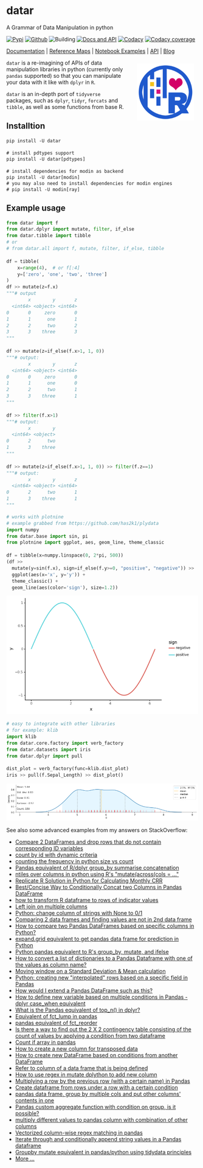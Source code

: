 # datar

A Grammar of Data Manipulation in python

<!-- badges -->
[![Pypi][6]][7] [![Github][8]][9] ![Building][10] [![Docs and API][11]][5] [![Codacy][12]][13] [![Codacy coverage][14]][13]

[Documentation][5] | [Reference Maps][15] | [Notebook Examples][16] | [API][17] | [Blog][18]

<img width="30%" style="margin: 10px 10px 10px 30px" align="right" src="logo.png">

`datar` is a re-imagining of APIs of data manipulation libraries in python (currently only `pandas` supported) so that you can manipulate your data with it like with `dplyr` in `R`.

`datar` is an in-depth port of `tidyverse` packages, such as `dplyr`, `tidyr`, `forcats` and `tibble`, as well as some functions from base R.

## Installtion

```shell
pip install -U datar

# install pdtypes support
pip install -U datar[pdtypes]

# install dependencies for modin as backend
pip install -U datar[modin]
# you may also need to install dependencies for modin engines
# pip install -U modin[ray]
```

## Example usage

```python
from datar import f
from datar.dplyr import mutate, filter, if_else
from datar.tibble import tibble
# or
# from datar.all import f, mutate, filter, if_else, tibble

df = tibble(
    x=range(4),  # or f[:4]
    y=['zero', 'one', 'two', 'three']
)
df >> mutate(z=f.x)
"""# output
        x        y       z
  <int64> <object> <int64>
0       0     zero       0
1       1      one       1
2       2      two       2
3       3    three       3
"""

df >> mutate(z=if_else(f.x>1, 1, 0))
"""# output:
        x        y       z
  <int64> <object> <int64>
0       0     zero       0
1       1      one       0
2       2      two       1
3       3    three       1
"""

df >> filter(f.x>1)
"""# output:
        x        y
  <int64> <object>
0       2      two
1       3    three
"""

df >> mutate(z=if_else(f.x>1, 1, 0)) >> filter(f.z==1)
"""# output:
        x        y       z
  <int64> <object> <int64>
0       2      two       1
1       3    three       1
"""
```

```python
# works with plotnine
# example grabbed from https://github.com/has2k1/plydata
import numpy
from datar.base import sin, pi
from plotnine import ggplot, aes, geom_line, theme_classic

df = tibble(x=numpy.linspace(0, 2*pi, 500))
(df >>
  mutate(y=sin(f.x), sign=if_else(f.y>=0, "positive", "negative")) >>
  ggplot(aes(x='x', y='y')) +
  theme_classic() +
  geom_line(aes(color='sign'), size=1.2))
```

![example](./example.png)

```python
# easy to integrate with other libraries
# for example: klib
import klib
from datar.core.factory import verb_factory
from datar.datasets import iris
from datar.dplyr import pull

dist_plot = verb_factory(func=klib.dist_plot)
iris >> pull(f.Sepal_Length) >> dist_plot()
```

![example](./example2.png)

See also some advanced examples from my answers on StackOverflow:

- [Compare 2 DataFrames and drop rows that do not contain corresponding ID variables](https://stackoverflow.com/a/71532167/5088165)
- [count by id with dynamic criteria](https://stackoverflow.com/a/71519157/5088165)
- [counting the frequency in python size vs count](https://stackoverflow.com/a/71516503/5088165)
- [Pandas equivalent of R/dplyr group_by summarise concatenation](https://stackoverflow.com/a/71490832/5088165)
- [ntiles over columns in python using R's "mutate(across(cols = ..."](https://stackoverflow.com/a/71490501/5088165)
- [Replicate R Solution in Python for Calculating Monthly CRR](https://stackoverflow.com/a/71490194/5088165)
- [Best/Concise Way to Conditionally Concat two Columns in Pandas DataFrame](https://stackoverflow.com/a/71443587/5088165)
- [how to transform R dataframe to rows of indicator values](https://stackoverflow.com/a/71443515/5088165)
- [Left join on multiple columns](https://stackoverflow.com/a/71443441/5088165)
- [Python: change column of strings with None to 0/1](https://stackoverflow.com/a/71429016/5088165)
- [Comparing 2 data frames and finding values are not in 2nd data frame](https://stackoverflow.com/a/71415818/5088165)
- [How to compare two Pandas DataFrames based on specific columns in Python?](https://stackoverflow.com/a/71413499/5088165)
- [expand.grid equivalent to get pandas data frame for prediction in Python](https://stackoverflow.com/a/71376414/5088165)
- [Python pandas equivalent to R's group_by, mutate, and ifelse](https://stackoverflow.com/a/70387267/5088165)
- [How to convert a list of dictionaries to a Pandas Dataframe with one of the values as column name?](https://stackoverflow.com/a/69094005/5088165)
- [Moving window on a Standard Deviation & Mean calculation](https://stackoverflow.com/a/69093067/5088165)
- [Python: creating new "interpolated" rows based on a specific field in Pandas](https://stackoverflow.com/a/69092696/5088165)
- [How would I extend a Pandas DataFrame such as this?](https://stackoverflow.com/a/69092067/5088165)
- [How to define new variable based on multiple conditions in Pandas - dplyr case_when equivalent](https://stackoverflow.com/a/69080870/5088165)
- [What is the Pandas equivalent of top_n() in dplyr?](https://stackoverflow.com/a/69080806/5088165)
- [Equivalent of fct_lump in pandas](https://stackoverflow.com/a/69080727/5088165)
- [pandas equivalent of fct_reorder](https://stackoverflow.com/a/69080638/5088165)
- [Is there a way to find out the 2 X 2 contingency table consisting of the count of values by applying a condition from two dataframe](https://stackoverflow.com/a/68674345/5088165)
- [Count if array in pandas](https://stackoverflow.com/a/68659334/5088165)
- [How to create a new column for transposed data](https://stackoverflow.com/a/68642891/5088165)
- [How to create new DataFrame based on conditions from another DataFrame](https://stackoverflow.com/a/68640494/5088165)
- [Refer to column of a data frame that is being defined](https://stackoverflow.com/a/68308077/5088165)
- [How to use regex in mutate dplython to add new column](https://stackoverflow.com/a/68308033/5088165)
- [Multiplying a row by the previous row (with a certain name) in Pandas](https://stackoverflow.com/a/68137136/5088165)
- [Create dataframe from rows under a row with a certain condition](https://stackoverflow.com/a/68137089/5088165)
- [pandas data frame, group by multiple cols and put other columns' contents in one](https://stackoverflow.com/a/68136982/5088165)
- [Pandas custom aggregate function with condition on group, is it possible?](https://stackoverflow.com/a/68136704/5088165)
- [multiply different values to pandas column with combination of other columns](https://stackoverflow.com/a/68136300/5088165)
- [Vectorized column-wise regex matching in pandas](https://stackoverflow.com/a/68124082/5088165)
- [Iterate through and conditionally append string values in a Pandas dataframe](https://stackoverflow.com/a/68123912/5088165)
- [Groupby mutate equivalent in pandas/python using tidydata principles](https://stackoverflow.com/a/68123753/5088165)
- [More ...](https://stackoverflow.com/search?q=user%3A5088165+and+%5Bpandas%5D)


[1]: https://tidyr.tidyverse.org/index.html
[2]: https://dplyr.tidyverse.org/index.html
[3]: https://github.com/pwwang/pipda
[4]: https://tibble.tidyverse.org/index.html
[5]: https://pwwang.github.io/datar/
[6]: https://img.shields.io/pypi/v/datar?style=flat-square
[7]: https://pypi.org/project/datar/
[8]: https://img.shields.io/github/v/tag/pwwang/datar?style=flat-square
[9]: https://github.com/pwwang/datar
[10]: https://img.shields.io/github/workflow/status/pwwang/datar/Build%20and%20Deploy?style=flat-square
[11]: https://img.shields.io/github/workflow/status/pwwang/datar/Build%20Docs?label=Docs&style=flat-square
[12]: https://img.shields.io/codacy/grade/3d9bdff4d7a34bdfb9cd9e254184cb35?style=flat-square
[13]: https://app.codacy.com/gh/pwwang/datar
[14]: https://img.shields.io/codacy/coverage/3d9bdff4d7a34bdfb9cd9e254184cb35?style=flat-square
[15]: https://pwwang.github.io/datar/reference-maps/ALL/
[16]: https://pwwang.github.io/datar/notebooks/across/
[17]: https://pwwang.github.io/datar/api/datar/
[18]: https://pwwang.github.io/datar-blog
[19]: https://github.com/pwwang/datar-cli
